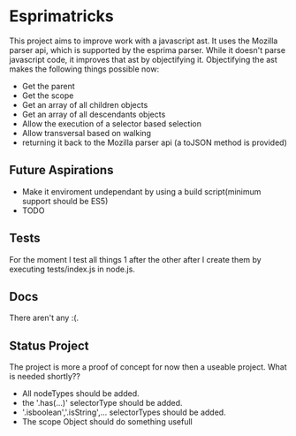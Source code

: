 # Esprimatricks

This project aims to improve work with a javascript ast. It uses the Mozilla parser api, which is supported by the esprima parser. While it doesn't parse javascript code, it improves that ast by objectifying it. 
Objectifying the ast makes the following things possible now:

 * Get the parent
 * Get the scope
 * Get an array of all children objects
 * Get an array of all descendants objects
 * Allow the execution of a selector based selection
 * Allow transversal based on walking
 * returning it back to the Mozilla parser api (a toJSON method is provided)


## Future Aspirations

 * Make it enviroment undependant by using a build script(minimum support should be ES5)
 * TODO

## Tests

For the moment I test all things 1 after the other after I create them by executing tests/index.js in node.js.

## Docs

There aren't any :(.

## Status Project 

The project is more a proof of concept for now then a useable project.
What is needed shortly??
    
 * All nodeTypes should be added. 
 * the '.has(...)' selectorType should be added.
 * '.isboolean','.isString',... selectorTypes should be added.
 * The scope Object should do something usefull